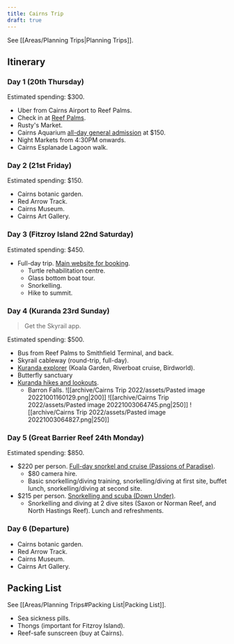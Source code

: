 ```yaml
---
title: Cairns Trip
draft: true
---
```


See [[Areas/Planning Trips|Planning Trips]].

## Itinerary
### Day 1 (20th Thursday)
Estimated spending: $300.
- Uber from Cairns Airport to Reef Palms.
- Check in at [Reef Palms](https://www.booking.com/hotel/au/reef-palms.en-gb.html?aid=356980&label=gog235jc-1FCAMoD0IGY2Fpcm5zSDNYA2gPiAEBmAEJuAEZyAEM2AEB6AEB-AEMiAIBqAIDuALKmJCZBsACAdICJDMwMzY5MzkzLTY3YWMtNGNjMy1iYzg2LTJiMzkwOWU5M2VmYtgCBuACAQ&sid=650b067686648c20ce8198bbd2218209&atlas_src=hp_iw_btn&checkin=2022-10-21&checkout=2022-10-26&dist=0&group_adults=3&group_children=0&no_rooms=1&sb_price_type=total&srepoch=1663307756&srpvid=32eb28ac4ecc01d6&type=total&req_children=0&req_adults=3&hp_refreshed_with_new_dates=1&activeTab=main#map_closed).
- Rusty's Market.
- Cairns Aquarium [all-day general admission](https://www.cairnsaquarium.com.au/general-admission/) at $150.
- Night Markets from 4:30PM onwards.
- Cairns Esplanade Lagoon walk.

### Day 2 (21st Friday)
Estimated spending: $150.
- Cairns botanic garden. 
- Red Arrow Track.
- Cairns Museum.
- Cairns Art Gallery.

### Day 3 (Fitzroy Island 22nd Saturday)
Estimated spending: $450.
- Full-day trip. [Main website for booking](https://www.tripadvisor.com.au/AttractionProductReview-g255069-d11452301-Fitzroy_Island_Day_Trip_from_Cairns-Cairns_Cairns_Region_Queensland.html).
    - Turtle rehabilitation centre.
    - Glass bottom boat tour.
    - Snorkelling.
    - Hike to summit.

### Day 4 (Kuranda 23rd Sunday)
> Get the Skyrail app.

Estimated spending: $500.
- Bus from Reef Palms to Smithfield Terminal, and back.
- Skyrail cableway (round-trip, full-day).
- [Kuranda explorer](https://www.birdworldkuranda.com/packages) (Koala Garden, Riverboat cruise, Birdworld).
- Butterfly sanctuary
- [Kuranda hikes and lookouts](https://www.kuranda.org/see-do/walking-tracks-trails).
    - Barron Falls.
![[archive/Cairns Trip 2022/assets/Pasted image 20221001160129.png|200]]
![[archive/Cairns Trip 2022/assets/Pasted image 20221003064745.png|250]]
![[archive/Cairns Trip 2022/assets/Pasted image 20221003064827.png|250]]


### Day 5 (Great Barrier Reef 24th Monday)
Estimated spending: $850.
- $220 per person. [Full-day snorkel and cruise (Passions of Paradise)](https://www.tripadvisor.com.au/AttractionProductReview-g255069-d11465161-Passions_of_Paradise_Great_Barrier_Reef_Snorkel_and_Dive_Cruise_from_Cairns_by_Lux.html).
    - $80 camera hire.
    - Basic snorkelling/diving training, snorkelling/diving at first site, buffet lunch, snorkelling/diving at second site.
- $215 per person. [Snorkelling and scuba (Down Under)](https://www.tripadvisor.com.au/AttractionProductReview-g255069-d11448699-Great_Barrier_Reef_Snorkeling_and_Diving_Cruise_from_Cairns-Cairns_Cairns_Region_Q.html). 
    - Snorkelling and diving at 2 dive sites (Saxon or Norman Reef, and North Hastings Reef). Lunch and refreshments.


### Day 6 (Departure)
- Cairns botanic garden. 
- Red Arrow Track.
- Cairns Museum.
- Cairns Art Gallery.

## Packing List
See [[Areas/Planning Trips#Packing List|Packing List]].
- Sea sickness pills.
- Thongs (important for Fitzroy Island).
- Reef-safe sunscreen (buy at Cairns). 

